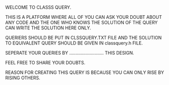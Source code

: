 WELCOME TO CLASSS QUERY.








THIS IS A PLATFORM WHERE ALL OF YOU CAN ASK YOUR DOUBT ABOUT ANY CODE AND THE ONE WHO KNOWS THE SOLUTION OF THE QUERY CAN WRITE THE SOLUTION HERE ONLY.






QUERIERS SHOULD BE PUT IN CLSSQUERY.TXT FILE AND THE SOLUTION TO EQUIVALENT QUERY SHOULD BE GIVEN IN classquery.h FILE.








SEPERATE YOUR QUERIES BY ........................... THIS DESIGN.














FEEL FREE TO SHARE YOUR DOUBTS.







REASON FOR CREATING THIS QUERY IS BECAUSE YOU CAN ONLY RISE BY RISING OTHERS.
